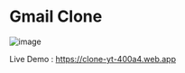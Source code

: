 # Gmail Clone

![image](https://user-images.githubusercontent.com/80098774/125415010-bfd5a9d9-3a3c-4219-bbe3-ef137136bc37.png)



Live Demo : https://clone-yt-400a4.web.app
